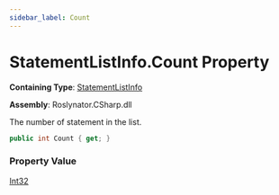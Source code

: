 ```yaml
---
sidebar_label: Count
---
```


# StatementListInfo\.Count Property

**Containing Type**: [StatementListInfo](../index.md)

**Assembly**: Roslynator\.CSharp\.dll

  
The number of statement in the list\.

```csharp
public int Count { get; }
```

### Property Value

[Int32](https://docs.microsoft.com/en-us/dotnet/api/system.int32)

